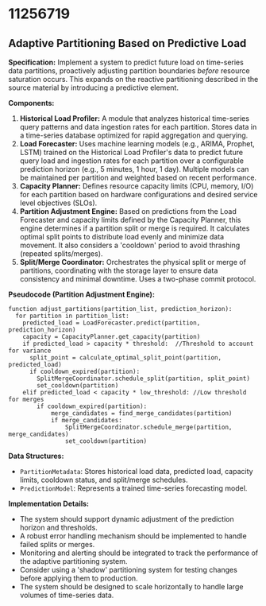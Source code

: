 # 11256719

## Adaptive Partitioning Based on Predictive Load

**Specification:** Implement a system to predict future load on time-series data partitions, proactively adjusting partition boundaries *before* resource saturation occurs. This expands on the reactive partitioning described in the source material by introducing a predictive element.

**Components:**

1.  **Historical Load Profiler:** A module that analyzes historical time-series query patterns and data ingestion rates for each partition. Stores data in a time-series database optimized for rapid aggregation and querying.
2.  **Load Forecaster:** Uses machine learning models (e.g., ARIMA, Prophet, LSTM) trained on the Historical Load Profiler's data to predict future query load and ingestion rates for each partition over a configurable prediction horizon (e.g., 5 minutes, 1 hour, 1 day).  Multiple models can be maintained per partition and weighted based on recent performance.
3.  **Capacity Planner:**  Defines resource capacity limits (CPU, memory, I/O) for each partition based on hardware configurations and desired service level objectives (SLOs).
4.  **Partition Adjustment Engine:**  Based on predictions from the Load Forecaster and capacity limits defined by the Capacity Planner, this engine determines if a partition split or merge is required. It calculates optimal split points to distribute load evenly and minimize data movement.  It also considers a 'cooldown' period to avoid thrashing (repeated splits/merges).
5.  **Split/Merge Coordinator:** Orchestrates the physical split or merge of partitions, coordinating with the storage layer to ensure data consistency and minimal downtime. Uses a two-phase commit protocol.

**Pseudocode (Partition Adjustment Engine):**

```
function adjust_partitions(partition_list, prediction_horizon):
  for partition in partition_list:
    predicted_load = LoadForecaster.predict(partition, prediction_horizon)
    capacity = CapacityPlanner.get_capacity(partition)
    if predicted_load > capacity * threshold:  //Threshold to account for variance
      split_point = calculate_optimal_split_point(partition, predicted_load)
      if cooldown_expired(partition):
        SplitMergeCoordinator.schedule_split(partition, split_point)
        set_cooldown(partition)
    elif predicted_load < capacity * low_threshold: //Low threshold for merges
        if cooldown_expired(partition):
            merge_candidates = find_merge_candidates(partition)
            if merge_candidates:
                SplitMergeCoordinator.schedule_merge(partition, merge_candidates)
                set_cooldown(partition)
```

**Data Structures:**

*   `PartitionMetadata`:  Stores historical load data, predicted load, capacity limits, cooldown status, and split/merge schedules.
*   `PredictionModel`: Represents a trained time-series forecasting model.

**Implementation Details:**

*   The system should support dynamic adjustment of the prediction horizon and thresholds.
*   A robust error handling mechanism should be implemented to handle failed splits or merges.
*   Monitoring and alerting should be integrated to track the performance of the adaptive partitioning system.
*   Consider using a 'shadow' partitioning system for testing changes before applying them to production.
*   The system should be designed to scale horizontally to handle large volumes of time-series data.